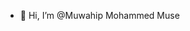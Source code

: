 - 👋 Hi, I’m @Muwahip Mohammed Muse
  

<!---
MuwahipKamil/MuwahipKamil is a ✨ special ✨ repository because its `README.md` (this file) appears on your GitHub profile.
You can click the Preview link to take a look at your changes.
--->
